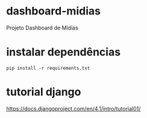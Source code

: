 # dashboard-midias
Projeto Dashboard de Mídias

# instalar dependências
`pip install -r requirements.txt`

# tutorial django
https://docs.djangoproject.com/en/4.1/intro/tutorial01/